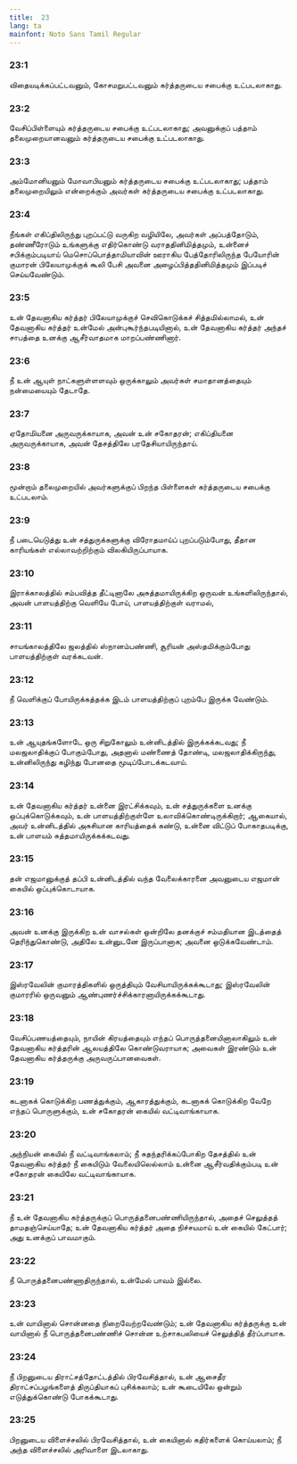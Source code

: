```yaml
---
title:  23
lang: ta
mainfont: Noto Sans Tamil Regular
---
```


###  23:1

விதையடிக்கப்பட்டவனும், கோசமறுபட்டவனும் கர்த்தருடைய சபைக்கு உட்படலாகாது.

###  23:2

வேசிப்பிள்ளையும் கர்த்தருடைய சபைக்கு உட்படலாகாது; அவனுக்குப் பத்தாம் தலைமுறையானவனும் கர்த்தருடைய சபைக்கு உட்படலாகாது.

###  23:3

அம்மோனியனும் மோவாபியனும் கர்த்தருடைய சபைக்கு உட்படலாகாது; பத்தாம் தலைமுறையிலும் என்றைக்கும் அவர்கள் கர்த்தருடைய சபைக்கு உட்படலாகாது.

###  23:4

நீங்கள் எகிப்திலிருந்து புறப்பட்டு வருகிற வழியிலே, அவர்கள் அப்பத்தோடும், தண்ணீரோடும் உங்களுக்கு எதிர்கொண்டு வராததினிமித்தமும், உன்னைச் சபிக்கும்படியாய் மெசொப்பொத்தாமியாவின் ஊராகிய பேத்தோரிலிருந்த பேயோரின் குமாரன் பிலேயாமுக்குக் கூலி பேசி அவனை அழைப்பித்ததினிமித்தமும் இப்படிச் செய்யவேண்டும்.

###  23:5

உன் தேவனாகிய கர்த்தர் பிலேயாமுக்குச் செவிகொடுக்கச் சித்தமில்லாமல், உன் தேவனாகிய கர்த்தர் உன்மேல் அன்புகூர்ந்தபடியினால், உன் தேவனாகிய கர்த்தர் அந்தச் சாபத்தை உனக்கு ஆசீர்வாதமாக மாறப்பண்ணினார்.

###  23:6

நீ உன் ஆயுள் நாட்களுள்ளளவும் ஒருக்காலும் அவர்கள் சமாதானத்தையும் நன்மையையும் தேடாதே.

###  23:7

ஏதோமியனை அருவருக்காயாக, அவன் உன் சகோதரன்; எகிப்தியனை அருவருக்காயாக, அவன் தேசத்திலே பரதேசியாயிருந்தாய்.

###  23:8

மூன்றாம் தலைமுறையில் அவர்களுக்குப் பிறந்த பிள்ளைகள் கர்த்தருடைய சபைக்கு உட்படலாம்.

###  23:9

நீ படையெடுத்து உன் சத்துருக்களுக்கு விரோதமாய்ப் புறப்படும்போது, தீதான காரியங்கள் எல்லாவற்றிற்கும் விலகியிருப்பாயாக.

###  23:10

இராக்காலத்தில் சம்பவித்த தீட்டினாலே அசுத்தமாயிருக்கிற ஒருவன் உங்களிலிருந்தால், அவன் பாளயத்திற்கு வெளியே போய், பாளயத்திற்குள் வராமல்,

###  23:11

சாயங்காலத்திலே ஜலத்தில் ஸ்நானம்பண்ணி, சூரியன் அஸ்தமிக்கும்போது பாளயத்திற்குள் வரக்கடவன்.

###  23:12

நீ வெளிக்குப் போயிருக்கத்தக்க இடம் பாளயத்திற்குப் புறம்பே இருக்க வேண்டும்.

###  23:13

உன் ஆயுதங்களோடே ஒரு சிறுகோலும் உன்னிடத்தில் இருக்கக்கடவது; நீ மலஜலாதிக்குப் போகும்போது, அதனால் மண்ணைத் தோண்டி, மலஜலாதிக்கிருந்து, உன்னிலிருந்து கழிந்து போனதை மூடிப்போடக்கடவாய்.

###  23:14

உன் தேவனாகிய கர்த்தர் உன்னை இரட்சிக்கவும், உன் சத்துருக்களை உனக்கு ஒப்புக்கொடுக்கவும், உன் பாளயத்திற்குள்ளே உலாவிக்கொண்டிருக்கிறார்; ஆகையால், அவர் உன்னிடத்தில் அசுசியான காரியத்தைக் கண்டு, உன்னை விட்டுப் போகாதபடிக்கு, உன் பாளயம் சுத்தமாயிருக்கக்கடவது.

###  23:15

தன் எஜமானுக்குத் தப்பி உன்னிடத்தில் வந்த வேலைக்காரனை அவனுடைய எஜமான் கையில் ஒப்புக்கொடாயாக.

###  23:16

அவன் உனக்கு இருக்கிற உன் வாசல்கள் ஒன்றிலே தனக்குச் சம்மதியான இடத்தைத் தெரிந்துகொண்டு, அதிலே உன்னுடனே இருப்பானாக; அவனை ஒடுக்கவேண்டாம்.

###  23:17

இஸ்ரவேலின் குமாரத்திகளில் ஒருத்தியும் வேசியாயிருக்கக்கூடாது; இஸ்ரவேலின் குமாரரில் ஒருவனும் ஆண்புணர்ச்சிக்காரனாயிருக்கக்கூடாது.

###  23:18

வேசிப்பணயத்தையும், நாயின் கிரயத்தையும் எந்தப் பொருத்தனையினாலாகிலும் உன் தேவனாகிய கர்த்தரின் ஆலயத்திலே கொண்டுவராயாக; அவைகள் இரண்டும் உன் தேவனாகிய கர்த்தருக்கு அருவருப்பானவைகள்.

###  23:19

கடனாகக் கொடுக்கிற பணத்துக்கும், ஆகாரத்துக்கும், கடனாகக் கொடுக்கிற வேறே எந்தப் பொருளுக்கும், உன் சகோதரன் கையில் வட்டிவாங்காயாக.

###  23:20

அந்நியன் கையில் நீ வட்டிவாங்கலாம்; நீ சுதந்தரிக்கப்போகிற தேசத்தில் உன் தேவனாகிய கர்த்தர் நீ கையிடும் வேலையிலெல்லாம் உன்னை ஆசீர்வதிக்கும்படி உன் சகோதரன் கையிலே வட்டிவாங்காயாக.

###  23:21

நீ உன் தேவனாகிய கர்த்தருக்குப் பொருத்தனைபண்ணியிருந்தால், அதைச் செலுத்தத் தாமதஞ்செய்யாதே; உன் தேவனாகிய கர்த்தர் அதை நிச்சயமாய் உன் கையில் கேட்பார்; அது உனக்குப் பாவமாகும்.

###  23:22

நீ பொருத்தனைபண்ணாதிருந்தால், உன்மேல் பாவம் இல்லை.

###  23:23

உன் வாயினால் சொன்னதை நிறைவேற்றவேண்டும்; உன் தேவனாகிய கர்த்தருக்கு உன் வாயினால் நீ பொருத்தனைபண்ணிச் சொன்ன உற்சாகபலியைச் செலுத்தித் தீர்ப்பாயாக.

###  23:24

நீ பிறனுடைய திராட்சத்தோட்டத்தில் பிரவேசித்தால், உன் ஆசைதீர திராட்சப்பழங்களைத் திருப்தியாகப் புசிக்கலாம்; உன் கூடையிலே ஒன்றும் எடுத்துக்கொண்டு போகக்கூடாது.

###  23:25

பிறனுடைய விளைச்சலில் பிரவேசித்தால், உன் கையினால் கதிர்களைக் கொய்யலாம்; நீ அந்த விளைச்சலில் அரிவாளை இடலாகாது.

